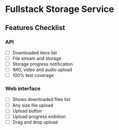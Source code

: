 # Fullstack Storage Service

## Features Checklist

### API
- [ ] Downloaded itens list
- [ ] File stream and storage
- [ ] Storage progress notification
- [ ] IMG, video and audio upload
- [ ] 100% test coverage

### Web interface
- [ ] Shows downloaded files list
- [ ] Any size file upload
- [ ] Upload button
- [ ] Upload progress exibition
- [ ] Drag and drop upload
